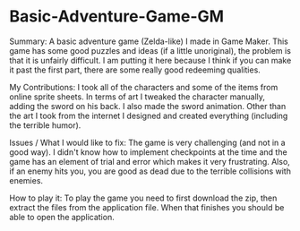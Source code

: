 # Basic-Adventure-Game-GM
Summary:
A basic adventure game (Zelda-like) I made in Game Maker. This game has some good puzzles and ideas (if a little unoriginal), the problem is that it is unfairly difficult. I am putting it here because I think if you can make it past the first part, there are some really good redeeming qualities.

My Contributions:
I took all of the characters and some of the items from online sprite sheets. In terms of art I tweaked the character manually, adding the sword on his back. I also made the sword animation. Other than the art I took from the internet I designed and created everything (including the terrible humor).

Issues / What I would like to fix:
The game is very challenging (and not in a good way). I didn't know how to implement checkpoints at the time and the game has an element of trial and error which makes it very frustrating. Also, if an enemy hits you, you are good as dead due to the terrible collisions with enemies.

How to play it:
To play the game you need to first download the zip, then extract the files from the application file. When that finishes you should be able to open the application.

